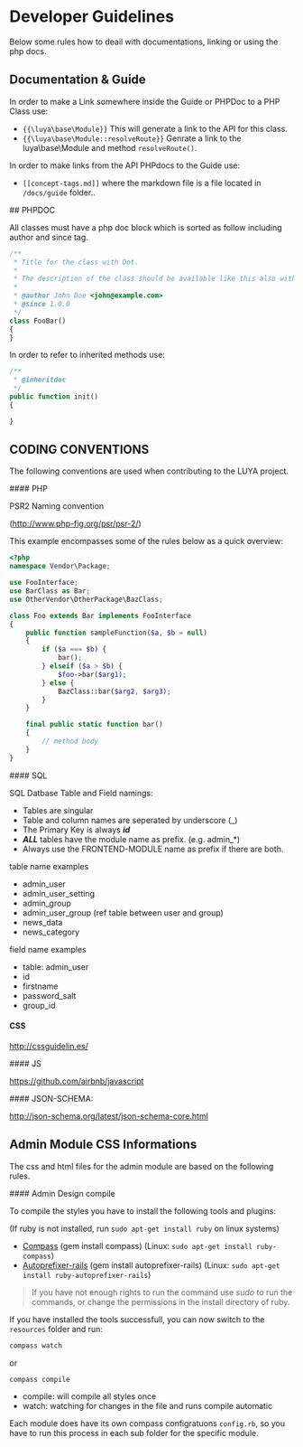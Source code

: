 # Developer Guidelines

Below some rules how to deail with documentations, linking or using the php docs.

## Documentation & Guide

In order to make a Link somewhere inside the Guide or PHPDoc to a PHP Class use:

+ `{{\luya\base\Module}}` This will generate a link to the API for this class.
+ `{{\luya\base\Module::resolveRoute}}` Genrate a link to the luya\base\Module and method `resolveRoute()`.

In order to make links from the API PHPdocs to the Guide use:

+ `[[concept-tags.md]]` where the markdown file is a file located in `/docs/guide` folder..

## PHPDOC

All classes must have a php doc block which is sorted as follow including author and since tag.

```php
/**
 * Title for the class with Dot.
 *
 * The description of the class should be available like this also with a dot at the end.
 *
 * @author John Doe <john@example.com>
 * @since 1.0.0 
 */
class FooBar()
{
}
```
 
In order to refer to inherited methods use:

```php
/**
 * @inheritdoc
 */
public function init()
{

}
```

## CODING CONVENTIONS

The following conventions are used when contributing to the LUYA project.

#### PHP 

PSR2 Naming convention

(http://www.php-fig.org/psr/psr-2/)

This example encompasses some of the rules below as a quick overview:

```php
<?php
namespace Vendor\Package;

use FooInterface;
use BarClass as Bar;
use OtherVendor\OtherPackage\BazClass;

class Foo extends Bar implements FooInterface
{
    public function sampleFunction($a, $b = null)
    {
        if ($a === $b) {
            bar();
        } elseif ($a > $b) {
            $foo->bar($arg1);
        } else {
            BazClass::bar($arg2, $arg3);
        }
    }

    final public static function bar()
    {
        // method body
    }
}
```

#### SQL

SQL Datbase Table and Field namings:

+ Tables are singular
+ Table and column names are seperated by underscore (_)
+ The Primary Key is always ***id***
+ ***ALL*** tables have the module name as prefix. (e.g. admin_*)
+ Always use the FRONTEND-MODULE name as prefix if there are both.

table name examples

+ admin_user
+ admin_user_setting
+ admin_group
+ admin_user_group (ref table between user and group)
+ news_data
+ news_category

field name examples

+ table: admin_user
+ id
+ firstname
+ password_salt
+ group_id

#### CSS

http://cssguidelin.es/

#### JS

https://github.com/airbnb/javascript

#### JSON-SCHEMA:

http://json-schema.org/latest/json-schema-core.html


## Admin Module CSS Informations

The css and html files for the admin module are based on the following rules.

#### Admin Design compile

To compile the styles you have to install the following tools and plugins:

(If ruby is not installed, run `sudo apt-get install ruby` on linux systems)

+ [Compass](http://compass-style.org/install/) (gem install compass) (Linux: `sudo apt-get install ruby-compass`)
+ [Autoprefixer-rails](autoprefixer-rails) (gem install autoprefixer-rails) (Linux: `sudo apt-get install ruby-autoprefixer-rails`)

> If you have not enough rights to run the command use *sudo* to run the commands, or change the permissions in the install directory of ruby.


If you have installed the tools successfull, you can now switch to the `resources` folder and run:

```sh
compass watch
```

or

```sh
compass compile
```

+ compile: will compile all styles once
+ watch: watching for changes in the file and runs compile automatic

Each module does have its own compass configratuons `config.rb`, so you have to run this process in each sub folder for the specific module.
